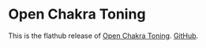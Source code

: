 # Open Chakra Toning

This is the flathub release of [Open Chakra Toning](https://flathub.org/apps/eu.quelltext.open_chakra_toning). [GitHub](https://github.com/niccokunzmann/open_chakra_toning/).
